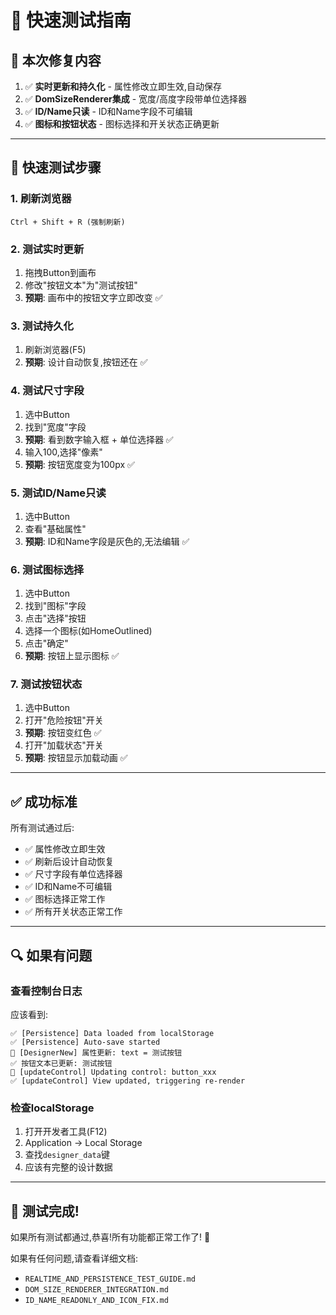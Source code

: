 # 🧪 快速测试指南

## 🎯 本次修复内容

1. ✅ **实时更新和持久化** - 属性修改立即生效,自动保存
2. ✅ **DomSizeRenderer集成** - 宽度/高度字段带单位选择器
3. ✅ **ID/Name只读** - ID和Name字段不可编辑
4. ✅ **图标和按钮状态** - 图标选择和开关状态正确更新

---

## 🚀 快速测试步骤

### 1. 刷新浏览器

```
Ctrl + Shift + R (强制刷新)
```

### 2. 测试实时更新

1. 拖拽Button到画布
2. 修改"按钮文本"为"测试按钮"
3. **预期**: 画布中的按钮文字立即改变 ✅

### 3. 测试持久化

1. 刷新浏览器(F5)
2. **预期**: 设计自动恢复,按钮还在 ✅

### 4. 测试尺寸字段

1. 选中Button
2. 找到"宽度"字段
3. **预期**: 看到数字输入框 + 单位选择器 ✅
4. 输入100,选择"像素"
5. **预期**: 按钮宽度变为100px ✅

### 5. 测试ID/Name只读

1. 选中Button
2. 查看"基础属性"
3. **预期**: ID和Name字段是灰色的,无法编辑 ✅

### 6. 测试图标选择

1. 选中Button
2. 找到"图标"字段
3. 点击"选择"按钮
4. 选择一个图标(如HomeOutlined)
5. 点击"确定"
6. **预期**: 按钮上显示图标 ✅

### 7. 测试按钮状态

1. 选中Button
2. 打开"危险按钮"开关
3. **预期**: 按钮变红色 ✅
4. 打开"加载状态"开关
5. **预期**: 按钮显示加载动画 ✅

---

## ✅ 成功标准

所有测试通过后:

- ✅ 属性修改立即生效
- ✅ 刷新后设计自动恢复
- ✅ 尺寸字段有单位选择器
- ✅ ID和Name不可编辑
- ✅ 图标选择正常工作
- ✅ 所有开关状态正常工作

---

## 🔍 如果有问题

### 查看控制台日志

应该看到:

```
✅ [Persistence] Data loaded from localStorage
✅ [Persistence] Auto-save started
🔧 [DesignerNew] 属性更新: text = 测试按钮
✅ 按钮文本已更新: 测试按钮
🔄 [updateControl] Updating control: button_xxx
✅ [updateControl] View updated, triggering re-render
```

### 检查localStorage

1. 打开开发者工具(F12)
2. Application → Local Storage
3. 查找`designer_data`键
4. 应该有完整的设计数据

---

## 🎊 测试完成!

如果所有测试都通过,恭喜!所有功能都正常工作了! 🚀

如果有任何问题,请查看详细文档:

- `REALTIME_AND_PERSISTENCE_TEST_GUIDE.md`
- `DOM_SIZE_RENDERER_INTEGRATION.md`
- `ID_NAME_READONLY_AND_ICON_FIX.md`
